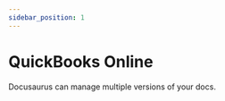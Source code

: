 ```yaml
---
sidebar_position: 1
---
```


# QuickBooks Online

Docusaurus can manage multiple versions of your docs.